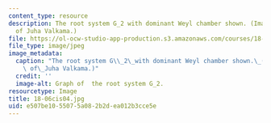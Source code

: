 ```yaml
---
content_type: resource
description: The root system G_2 with dominant Weyl chamber shown. (Image courtesy
  of Juha Valkama.)
file: https://ol-ocw-studio-app-production.s3.amazonaws.com/courses/18-06ci-linear-algebra-communications-intensive-spring-2004/e507be1055075a082b2dea012b3cce5e_18-06cis04.jpg
file_type: image/jpeg
image_metadata:
  caption: "The root system G\\_2\_with dominant Weyl chamber shown.\_(Image courtesy\
    \ of\_Juha Valkama.)"
  credit: ''
  image-alt: Graph of  the root system G_2.
resourcetype: Image
title: 18-06cis04.jpg
uid: e507be10-5507-5a08-2b2d-ea012b3cce5e
---
```

